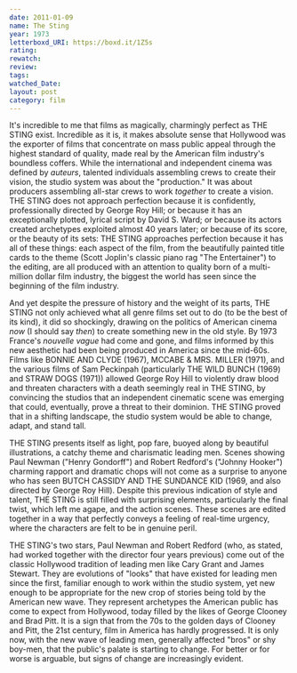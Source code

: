 ```yaml
---
date: 2011-01-09
name: The Sting
year: 1973
letterboxd_URI: https://boxd.it/1Z5s
rating:
rewatch:
review:
tags:
watched_Date:
layout: post
category: film
---
```


It's incredible to me that films as magically, charmingly perfect as THE
STING exist. Incredible as it is, it makes absolute sense that Hollywood
was the exporter of films that concentrate on mass public appeal through
the highest standard of quality, made real by the American film
industry's boundless coffers. While the international and independent
cinema was defined by *auteurs*, talented individuals assembling crews
to create their vision, the studio system was about the "production." It
was about producers assembling all-star crews to work *together* to
create a vision. THE STING does not approach perfection because it is
confidently, professionally directed by George Roy Hill; or because it
has an exceptionally plotted, lyrical script by David S. Ward; or
because its actors created archetypes exploited almost 40 years later;
or because of its score, or the beauty of its sets: THE STING approaches
perfection because it has all of these things: each aspect of the film,
from the beautifully painted title cards to the theme (Scott Joplin's
classic piano rag "The Entertainer") to the editing, are all produced
with an attention to quality born of a multi-million dollar film
industry, the biggest the world has seen since the beginning of the film
industry.

And yet despite the pressure of history and the weight of its parts, THE
STING not only achieved what all genre films set out to do (to be the
best of its kind), it did so shockingly, drawing on the politics of
American cinema *now* (I should say *then*) to create something new in
the old style. By 1973 France's *nouvelle vague* had come and gone, and
films informed by this new aesthetic had been being produced in America
since the mid-60s. Films like BONNIE AND CLYDE (1967), MCCABE & MRS.
MILLER (1971), and the various films of Sam Peckinpah (particularly THE
WILD BUNCH (1969) and STRAW DOGS (1971)) allowed George Roy Hill to
violently draw blood and threaten characters with a death seemingly real
in THE STING, by convincing the studios that an independent cinematic
scene was emerging that could, eventually, prove a threat to their
dominion. THE STING proved that in a shifting landscape, the studio
system would be able to change, adapt, and stand tall.

THE STING presents itself as light, pop fare, buoyed along by beautiful
illustrations, a catchy theme and charismatic leading men. Scenes
showing Paul Newman ("Henry Gondorff") and Robert Redford's ("Johnny
Hooker") charming rapport and dramatic chops will not come as a surprise
to anyone who has seen BUTCH CASSIDY AND THE SUNDANCE KID (1969, and
also directed by George Roy Hill). Despite this previous indication of
style and talent, THE STING is still filled with surprising elements,
particularly the final twist, which left me agape, and the action
scenes. These scenes are edited together in a way that perfectly conveys
a feeling of real-time urgency, where the characters are felt to be in
genuine peril.

THE STING's two stars, Paul Newman and Robert Redford (who, as stated,
had worked together with the director four years previous) come out of
the classic Hollywood tradition of leading men like Cary Grant and James
Stewart. They are evolutions of "looks" that have existed for leading
men since the first, familiar enough to work within the studio system,
yet new enough to be appropriate for the new crop of stories being told
by the American new wave. They represent archetypes the American public
has come to expect from Hollywood, today filled by the likes of George
Clooney and Brad Pitt. It is a sign that from the 70s to the golden days
of Clooney and Pitt, the 21st century, film in America has hardly
progressed. It is only now, with the new wave of leading men, generally
affected "bros" or shy boy-men, that the public's palate is starting to
change. For better or for worse is arguable, but signs of change are
increasingly evident.
